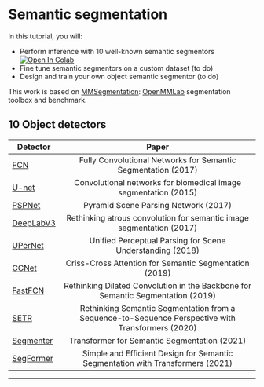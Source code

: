 #  Semantic segmentation

In this tutorial, you will:
- Perform inference with 10 well-known semantic segmentors <a href="https://colab.research.google.com/drive/1WJtghM5munkksP2CZQ90fiVTYkSL3e3S?usp=sharing" target="_parent"><img src="https://colab.research.google.com/assets/colab-badge.svg" alt="Open In Colab"/></a>
- Fine tune semantic segmentors on a custom dataset (to do)
- Design and train your own object semantic segmentor (to do)

This work is based on [MMSegmentation](https://github.com/open-mmlab/mmsegmentation): [OpenMMLab](https://github.com/open-mmlab) segmentation toolbox and benchmark.


## 10 Object detectors

| Detector      | Paper         |
| ------------- |:-------------:|
| [FCN](https://arxiv.org/abs/2103.09460)    | Fully Convolutional Networks for Semantic Segmentation (2017)
| [U-net](https://arxiv.org/abs/2107.08430)    | Convolutional networks for biomedical image segmentation (2015)
| [PSPNet](https://arxiv.org/abs/2005.12872)    | Pyramid Scene Parsing Network (2017)
| [DeepLabV3](https://arxiv.org/abs/2010.04159)    | Rethinking atrous convolution for semantic image segmentation (2017)
| [UPerNet](https://arxiv.org/abs/2011.12450)    | Unified Perceptual Parsing for Scene Understanding (2018)
| [CCNet](https://arxiv.org/abs/2008.13367)    | Criss-Cross Attention for Semantic Segmentation (2019)
| [FastFCN](https://arxiv.org/abs/2007.08103)    | Rethinking Dilated Convolution in the Backbone for Semantic Segmentation (2019)
| [SETR](https://arxiv.org/abs/1912.04260)    | Rethinking Semantic Segmentation from a Sequence-to-Sequence Perspective with Transformers (2020)
| [Segmenter](https://arxiv.org/abs/1912.02424)    | Transformer for Semantic Segmentation (2021)
| [SegFormer](https://arxiv.org/abs/1904.06493)    | Simple and Efficient Design for Semantic Segmentation with Transformers (2021)

-----

